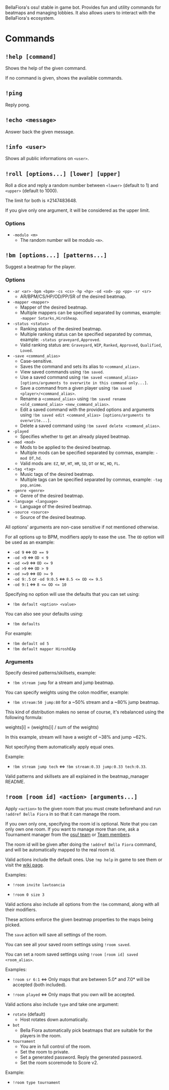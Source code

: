 BellaFiora's osu! stable in game bot.
Provides fun and utility commands for beatmaps and managing lobbies.
It also allows users to interact with the BellaFiora's ecosystem.

# Commands

## `!help [command]`

Shows the help of the given command.

If no command is given, shows the available commands.

## `!ping`

Reply pong.

## `!echo <message>`

Answer back the given message.

## `!info <user>`

Shows all public informations on `<user>`.

## `!roll [options...] [lower] [upper]`

Roll a dice and reply a random number between `<lower>` (default to 1) and `<upper>` (default to 1000).

The limit for both is ±2147483648.

If you give only one argument, it will be considered as the upper limit.

### Options

- `-modulo <m>`
	- The random number will be modulo `<m>`.

## `!bm [options...] [patterns...]`

Suggest a beatmap for the player.

### Options

- `-ar <ar>` `-bpm <bpm>` `-cs <cs>` `-hp <hp>` `-od <od>` `-pp <pp>` `-sr <sr>`
	- AR/BPM/CS/HP/OD/PP/SR of the desired beatmap.
- `-mapper <mapper>`
	- Mapper of the desired beatmap.
	- Multiple mappers can be specified separated by commas, example: `-mapper Sotarks,HiroSheap`.
- `-status <status>`
	- Ranking status of the desired beatmap.
	- Multiple ranking status can be specified separated by commas, example: `-status graveyard,Approved`.
	- Valid ranking status are: `Graveyard`, `WIP`, `Ranked`, `Approved`, `Qualified`, `Loved`.
- `-save <command_alias>`
	- Case-sensitive.
	- Saves the command and sets its alias to `<command_alias>`.
	- View saved commands using `!bm saved`.
	- Use a saved command using `!bm saved <command_alias> [options/arguments to overwrite in this command only...]`.
	- Save a command from a given player using `!bm saved <player>/<command_alias>`.
	- Rename a `<command_alias>` using `!bm saved rename <old_command_alias> <new_command_alias>`.
	- Edit a saved command with the provided options and arguments using `!bm saved edit <command_alias> [options/arguments to overwrite...]`.
	- Delete a saved command using `!bm saved delete <command_alias>`.
- `-played`
	- Specifies whether to get an already played beatmap.
- `-mod <mod>`
	- Mods to be applied to the desired beatmap.
	- Multiple mods can be specified separated by commas, example: `-mod DT,hd`.
	- Valid mods are: `EZ`, `NF`, `HT`, `HR`, `SD`, `DT` or `NC`, `HD`, `FL`.
- `-tag <tag>`
	- Music tags of the desired beatmap.
	- Multiple tags can be specified separated by commas, example: `-tag pop,anime`.
- `-genre <genre>`
	- Genre of the desired beatmap.
- `-language <language>`
	- Language of the desired beatmap.
- `-source <source>`
	- Source of the desired beatmap.

All options' arguments are non-case sensitive if not mentioned otherwise.

For all options up to BPM, modifiers apply to ease the use. The `OD` option will be used as an example:

- `-od 9` <=> `OD == 9`
- `-od <9` <=> `OD < 9`
- `-od <=9` <=> `OD <= 9`
- `-od >9` <=> `OD > 9`
- `-od >=9` <=> `OD >= 9`
- `-od 9:.5` or `-od 9:0.5` <=> `8.5 <= OD <= 9.5`
- `-od 9:1` <=> `8 <= OD <= 10`

Specifying no option will use the defaults that you can set using:

- `!bm default <option> <value>`

You can also see your defaults using:

- `!bm defaults`

For example:

- `!bm default od 5`
- `!bm default mapper HiroshEAp`

### Arguments

Specify desired patterns/skillsets, example:

- `!bm stream jump` for a stream and jump beatmap.

You can specify weights using the colon modifier, example:

- `!bm stream:50 jump:80` for a ~50% stream and a ~80% jump beatmap.

This kind of distribution makes no sense of course, it's rebalanced using the following formula:

weights[i] = (weights[i] / sum of the weights)

In this example, stream will have a weight of ~38% and jump ~62%.

Not specifying them automatically apply equal ones.

Example:

- `!bm stream jump tech` <=> `!bm stream:0.33 jump:0.33 tech:0.33`.

Valid patterns and skillsets are all explained in the beatmap_manager README.

## `!room [room id] <action> [arguments...]`

Apply `<action>` to the given room that you must create beforehand and run `!addref Bella Fiora` in so that it can manage the room.

If you own only one, specifying the room id is optional. Note that you can only own one room. If you want to manage more than one, ask a Tournament manager from the [osu! team](https://osu.ppy.sh/wiki/en/People/osu%21_team) or [Team members](https://osu.ppy.sh/wiki/en/People/Global_Moderation_Team#team-members).

The room id will be given after doing the `!addref Bella Fiora` command, and will be automatically mapped to the real room id.

Valid actions include the default ones. Use `!mp help` in game to see them or visit the [wiki page](https://osu.ppy.sh/wiki/en/osu%21_tournament_client/osu%21tourney/Tournament_management_commands).

Examples:

- `!room invite lavtoancia`

- `!room 0 size 3`

Valid actions also include all options from the `!bm` command, along with all their modifiers.

These actions enforce the given beatmap properties to the maps being picked.

The `save` action will save all settings of the room.

You can see all your saved room settings using `!room saved`.

You can set a room saved settings using `!room [room id] saved <room_alias>`.

Examples:

- `!room sr 6:1` <=> Only maps that are between 5.0* and 7.0* will be accepted (both included).

- `!room played` <=> Only maps that you own will be accepted.

Valid actions also include `type` and take one argument:

- `rotate` (default)
	- Host rotates down automatically.
- `bot`
	- Bella Fiora automatically pick beatmaps that are suitable for the players in the room.
- `tournament`
	- You are in full control of the room.
	- Set the room to private.
	- Set a generated password. Reply the generated password.
	- Set the room scoremode to Score v2.

Example:

- `!room type tournament`
